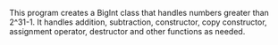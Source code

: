 This program creates a BigInt class that handles numbers greater than 2^31-1. It handles addition, subtraction, constructor, 
copy constructor, assignment operator, destructor and other functions as needed.
